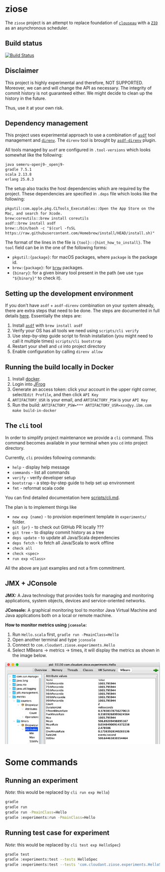 # ziose

The `ziose` project is an attempt to replace foundation of [`clouseau`](https://github.com/cloudant-labs/clouseau/) with
a [`ZIO`](https://github.com/zio/zio) as an asynchronous scheduler.

## Build status

[![Build Status](https://wcp-cloudantnosqldb-prod-jenkins.swg-devops.com/buildStatus/icon?job=cloudant%2Fziose%2Fmain)](https://wcp-cloudantnosqldb-prod-jenkins.swg-devops.com/job/cloudant/job/ziose/job/main/)

## Disclaimer

This project is highly experimental and therefore, NOT SUPPORTED. Moreover, we can and will change the API as necessary.
The integrity of commit history is not guaranteed either. We might decide to clean up the history in the future.

Thus, use it at your own risk.

## Dependency management

This project uses experimental approach to use a combination of [`asdf`](https://github.com/asdf-vm/asdf) tool
management and [`direnv`](https://github.com/direnv/direnv/). The `direnv` tool is brought
by [`asdf-direnv`](https://github.com/asdf-community/asdf-direnv) plugin.

All tools managed by `asdf` are configured in `.tool-versions` which looks somewhat like the following:

```
java semeru-openj9-_openj9-
gradle 7.5.1
scala 2.13.8
erlang 25.0.3
```

The setup also tracks the host dependencies which are required by the project. These dependencies are specified
in `.deps` file which looks like the following:

```
pkgutil:com.apple.pkg.CLTools_Executables::Open the App Store on the Mac, and search for Xcode.
brew:coreutils::brew install coreutils
asdf::brew install asdf
brew::/bin/bash -c "$(curl -fsSL https://raw.githubusercontent.com/Homebrew/install/HEAD/install.sh)"
```

The format of the lines in the file is `{tool}::{hint_how_to_install}`. The `tool` field can be in the one of the
following forms:

* `pkgutil:{package}`: for macOS packages, where `package` is the package id.
* `brew:{package}`: for [`brew`](https://brew.sh/) packages.
* `{binary}`: for a given binary tool present in the path (we use `type "${binary}"` to check it).

## Setting up the development environment

If you don't have `asdf` + `asdf-direnv` combination on your system already, there are extra steps that need to be done.
The steps are documented in full details [here](./scripts/bootstrap.md). Essentially the steps are:

1. Install [`asdf`](https://github.com/asdf-vm/asdf) with `brew install asdf`
2. Verify your OS has all tools we need using `scripts/cli verify`
3. Use step-by-step guide script to finish installation (you might need to call it multiple times) `scripts/cli bootstrap`
4. Restart your shell and `cd` into project directory
5. Enable configuration by calling `direnv allow`

## Running the build locally in Docker

1. Install [docker](https://www.docker.com/).
2. Login into [JFrog](https://na.artifactory.swg-devops.com/ui)
3. Generate an access token: click your account in the upper right corner, select`Edit Profile`, and then click `API Key`
4. `ARTIFACTORY_USR` is your email, and `ARTIFACTORY_PSW` is your `API Key`
5. Run the build: `ARTIFACTORY_PSW=*** ARTIFACTORY_USR=xxx@yy.ibm.com make build-in-docker`

## The `cli` tool

In order to simplify project maintenance we provide a `cli` command. This command becomes available in your terminal
when you `cd` into project directory.

Currently, `cli` provides following commands:

* `help`      - display help message
* `commands`  - list all commands
* `verify`    - verify developer setup
* `bootstrap` - a step-by-step guide to help set up environment
* `fmt`       - reformat scala code

You can find detailed documentation here [scripts/cli.md](./scripts/cli.md).

The plan is to implement things like

* `new exp {name}` - to provision experiment template in `experiments/` folder.
* `git {pr}` - to check out GitHub PR locally ???
* `git tree` - to display commit history as a tree
* `deps update` - to update all Java/Scala dependencies
* `deps fetch` - to fetch all Java/Scala to work offline
* `check all`
* `check <spec>`
* `run exp <Class>`

All the above are just examples and not a firm commitment.

## JMX + JConsole

**JMX:** A Java technology that provides tools for managing and monitoring applications, system objects, devices and
service-oriented networks.

**JConsole:** A graphical monitoring tool to monitor Java Virtual Machine and Java applications both on a local or
remote machine.

**How to monitor metrics using `jconsole`:**
1. Run `Hello.scala` first, `gradle run -PmainClass=Hello`
2. Open another terminal and type `jconsole`
3. Connect to `com.cloudant.ziose.experiments.Hello`
4. Select MBeans -> metrics -> times, it will display the metrics as shown in the image below.

![jmx.png](jmx.png)

# Some commands

## Running an experiment

*Note*: this would be replaced by `cli run exp Hello`)

```bash
gradle
gradle run
gradle run -PmainClass=Hello
gradle :experiments:run -PmainClass=Hello
```

## Running test case for experiment

*Note*: this would be replaced by `cli test exp HelloSpec`)

```bash
gradle test
gradle :experiments:test --tests HelloSpec
gradle :experiments:test --tests 'com.cloudant.ziose.experiments.HelloSpec'
```
